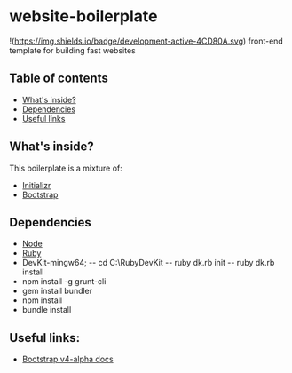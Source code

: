 # website-boilerplate
!(https://img.shields.io/badge/development-active-4CD80A.svg)
front-end template for building fast websites

## Table of contents

- [What's inside?](#whats-inside?)
- [Dependencies](#dependencies)
- [Useful links](#useful-links)

## What's inside?
This boilerplate is a mixture of:

- [Initializr](http://www.initializr.com/)
- [Bootstrap](https://github.com/twbs/bootstrap)

## Dependencies

- [Node](https://nodejs.org/en/download/)
- [Ruby](http://rubyinstaller.org/downloads/)
- DevKit-mingw64;
-- cd C:\RubyDevKit
-- ruby dk.rb init
-- ruby dk.rb install
- npm install -g grunt-cli
- gem install bundler
- npm install
- bundle install

## Useful links:

- [Bootstrap v4-alpha docs](http://v4-alpha.getbootstrap.com/getting-started/introduction/)